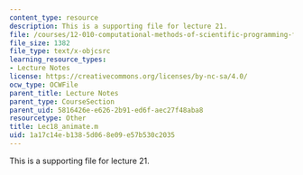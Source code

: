 ```yaml
---
content_type: resource
description: This is a supporting file for lecture 21.
file: /courses/12-010-computational-methods-of-scientific-programming-fall-2011/1a17c14eb1385d068e09e57b530c2035_Lec18_animate.m
file_size: 1382
file_type: text/x-objcsrc
learning_resource_types:
- Lecture Notes
license: https://creativecommons.org/licenses/by-nc-sa/4.0/
ocw_type: OCWFile
parent_title: Lecture Notes
parent_type: CourseSection
parent_uid: 5816426e-e626-2b91-ed6f-aec27f48aba8
resourcetype: Other
title: Lec18_animate.m
uid: 1a17c14e-b138-5d06-8e09-e57b530c2035
---
```

This is a supporting file for lecture 21.